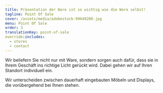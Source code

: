 ```yaml
---
title: Präsentation der Ware ist so wichtig wie die Ware selbst!
tagline: Point Of Sale
cover: /assets/media/adobestock-99649200.jpg
menu: Point Of Sale
order: 3
translationKey: point-of-sale
override:includes:
  - stores
  - contact
---
```

Wir beliefern Sie nicht nur mit Ware, sondern sorgen auch dafür, dass sie in Ihrem Geschäft ins richtige Licht gerückt wird. Dabei gehen wir auf Ihren Standort individuell ein.

Wir unterscheiden zwischen dauerhaft eingebauten Möbeln und Displays, die vorübergehend bei Ihnen stehen.
